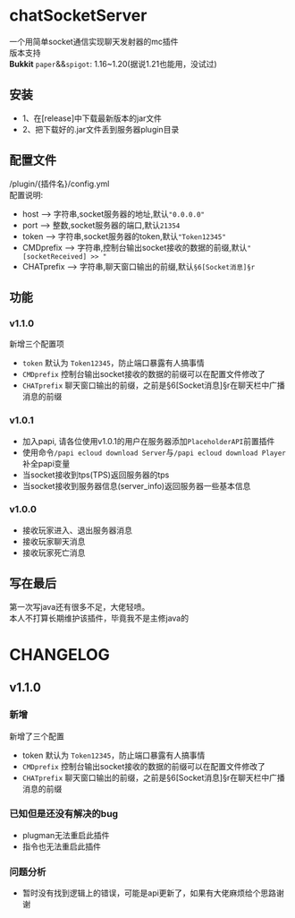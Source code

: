 # chatSocketServer
一个用简单socket通信实现聊天发射器的mc插件  
版本支持  
**Bukkit**
`paper`&&`spigot`: 1.16~1.20(据说1.21也能用，没试过)

## 安装
* 1、在[release]中下载最新版本的jar文件
* 2、把下载好的.jar文件丢到服务器plugin目录

## 配置文件
/plugin/{插件名}/config.yml  
配置说明:  
* host  -->  字符串,socket服务器的地址,默认`"0.0.0.0"`
* port  -->    整数,socket服务器的端口,默认`21354`
* token -->  字符串,socket服务器的token,默认`"Token12345"`
* CMDprefix --> 字符串,控制台输出socket接收的数据的前缀,默认`"[socketReceived] >> "`
* CHATprefix --> 字符串,聊天窗口输出的前缀,默认`§6[Socket消息]§r`

## 功能
### v1.1.0
新增三个配置项
* `token` 默认为 `Token12345`，防止端口暴露有人搞事情
* `CMDprefix` 控制台输出socket接收的数据的前缀可以在配置文件修改了
* `CHATprefix` 聊天窗口输出的前缀，之前是§6[Socket消息]§r在聊天栏中广播消息的前缀

### v1.0.1
* 加入papi, 请各位使用v1.0.1的用户在服务器添加`PlaceholderAPI`前置插件
* 使用命令`/papi ecloud download Server`与`/papi ecloud download Player`补全papi变量
* 当socket接收到tps(TPS)返回服务器的tps
* 当socket接收到服务器信息(server_info)返回服务器一些基本信息

### v1.0.0
* 接收玩家进入、退出服务器消息
* 接收玩家聊天消息
* 接收玩家死亡消息

## 写在最后
第一次写java还有很多不足，大佬轻喷。  
本人不打算长期维护该插件，毕竟我不是主修java的

# CHANGELOG
## v1.1.0
### 新增
新增了三个配置
* token 默认为 `Token12345`，防止端口暴露有人搞事情
* `CMDprefix` 控制台输出socket接收的数据的前缀可以在配置文件修改了
* `CHATprefix` 聊天窗口输出的前缀，之前是§6[Socket消息]§r在聊天栏中广播消息的前缀
### 已知但是还没有解决的bug
* plugman无法重启此插件
* 指令也无法重启此插件
### 问题分析
* 暂时没有找到逻辑上的错误，可能是api更新了，如果有大佬麻烦给个思路谢谢
